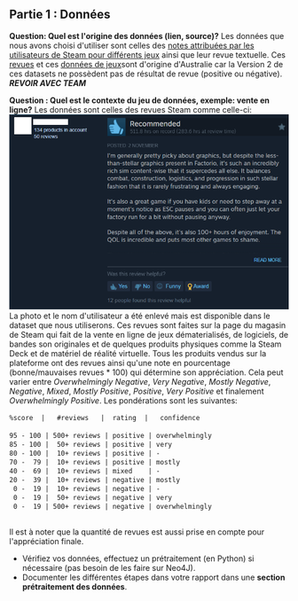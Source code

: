 ## Partie 1 : Données 



**Question: Quel est l'origine des données (lien, source)?**
Les données que nous avons choisi d'utiliser sont celles des [notes attribuées par les utilisateurs de Steam pour différents jeux](https://cseweb.ucsd.edu/~jmcauley/datasets.html#steam_data) ainsi que leur revue textuelle. Ces [revues](https://datarepo.eng.ucsd.edu/mcauley_group/data/steam/australian_user_reviews.json.gz) et ces [données de jeux](https://datarepo.eng.ucsd.edu/mcauley_group/data/steam/australian_users_items.json.gz)sont d'origine d'Australie car la Version 2 de ces datasets ne possèdent pas de résultat de revue (positive ou négative). ***REVOIR AVEC TEAM***

**Question : Quel est le contexte du jeu de données, exemple: vente en ligne?**
Les données sont celles des revues Steam comme celle-ci:![steam review](Sample_review.png "Steam Review")
La photo et le nom d'utilisateur a été enlevé mais est disponible dans le dataset que nous utiliserons. Ces revues sont faites sur la page du magasin de Steam qui fait de la vente en ligne  de jeux dématerialisés, de logiciels, de bandes son originales et de quelques produits physiques comme la Steam Deck et de matériel de réalité virtuelle. Tous les produits vendus sur la plateforme ont des revues ainsi qu'une note en pourcentage (bonne/mauvaises revues * 100) qui détermine son appréciation. Cela peut varier entre *Overwhelmingly Negative*, *Very Negative*, *Mostly Negative*, *Negative*, *Mixed*, *Mostly Positive*, *Positive*,  *Very Positive* et finalement *Overwhelmingly Positive*.
Les pondérations sont les suivantes:
```
%score  |   #reviews   |  rating  |   confidence

95 - 100 | 500+ reviews | positive | overwhelmingly
85 - 100 |  50+ reviews | positive | very
80 - 100 |  10+ reviews | positive | -
70 -  79 |  10+ reviews | positive | mostly
40 -  69 |  10+ reviews | mixed    | -
20 -  39 |  10+ reviews | negative | mostly
 0 -  19 |  10+ reviews | negative | -
 0 -  19 |  50+ reviews | negative | very
 0 -  19 | 500+ reviews | negative | overwhelmingly
 
 ```
Il est à noter que la quantité de revues est aussi prise en compte pour l'appréciation finale.

* Vérifiez vos données, effectuez un prétraitement (en Python) si nécessaire (pas besoin
de les faire sur Neo4J).
* Documenter les différentes étapes dans votre rapport dans une **section prétraitement des données**.